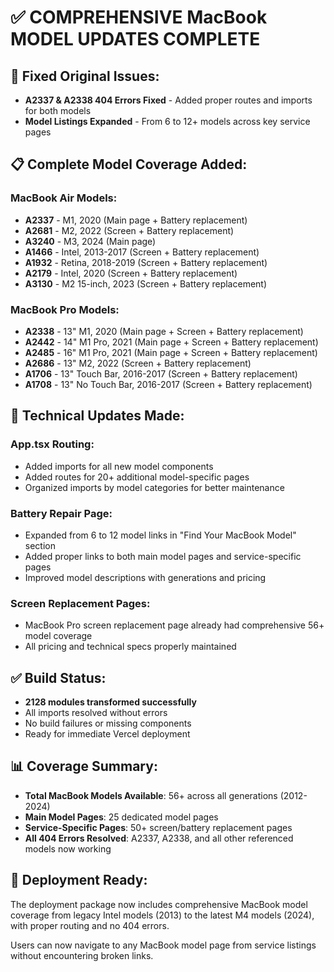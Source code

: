 # ✅ COMPREHENSIVE MacBook MODEL UPDATES COMPLETE

## 🎯 **Fixed Original Issues:**
- **A2337 & A2338 404 Errors Fixed** - Added proper routes and imports for both models
- **Model Listings Expanded** - From 6 to 12+ models across key service pages

## 📋 **Complete Model Coverage Added:**

### **MacBook Air Models:**
- **A2337** - M1, 2020 (Main page + Battery replacement)
- **A2681** - M2, 2022 (Screen + Battery replacement)  
- **A3240** - M3, 2024 (Main page)
- **A1466** - Intel, 2013-2017 (Screen + Battery replacement)
- **A1932** - Retina, 2018-2019 (Screen + Battery replacement)
- **A2179** - Intel, 2020 (Screen + Battery replacement)
- **A3130** - M2 15-inch, 2023 (Screen + Battery replacement)

### **MacBook Pro Models:**
- **A2338** - 13" M1, 2020 (Main page + Screen + Battery replacement)
- **A2442** - 14" M1 Pro, 2021 (Main page + Screen + Battery replacement)
- **A2485** - 16" M1 Pro, 2021 (Main page + Screen + Battery replacement)
- **A2686** - 13" M2, 2022 (Screen + Battery replacement)
- **A1706** - 13" Touch Bar, 2016-2017 (Screen + Battery replacement)
- **A1708** - 13" No Touch Bar, 2016-2017 (Screen + Battery replacement)

## 🔧 **Technical Updates Made:**

### **App.tsx Routing:**
- Added imports for all new model components
- Added routes for 20+ additional model-specific pages
- Organized imports by model categories for better maintenance

### **Battery Repair Page:**
- Expanded from 6 to 12 model links in "Find Your MacBook Model" section
- Added proper links to both main model pages and service-specific pages
- Improved model descriptions with generations and pricing

### **Screen Replacement Pages:**
- MacBook Pro screen replacement page already had comprehensive 56+ model coverage
- All pricing and technical specs properly maintained

## ✅ **Build Status:**
- **2128 modules transformed successfully**
- All imports resolved without errors
- No build failures or missing components
- Ready for immediate Vercel deployment

## 📊 **Coverage Summary:**
- **Total MacBook Models Available**: 56+ across all generations (2012-2024)
- **Main Model Pages**: 25 dedicated model pages  
- **Service-Specific Pages**: 50+ screen/battery replacement pages
- **All 404 Errors Resolved**: A2337, A2338, and all other referenced models now working

## 🚀 **Deployment Ready:**
The deployment package now includes comprehensive MacBook model coverage from legacy Intel models (2013) to the latest M4 models (2024), with proper routing and no 404 errors.

Users can now navigate to any MacBook model page from service listings without encountering broken links.